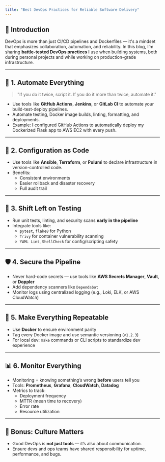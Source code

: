 ```yaml
---
title: "Best DevOps Practices for Reliable Software Delivery"
---
```


## 🔧 Introduction

DevOps is more than just CI/CD pipelines and Dockerfiles — it's a mindset that emphasizes collaboration, automation, and reliability. In this blog, I’m sharing **battle-tested DevOps practices** I use when building systems, both during personal projects and while working on production-grade infrastructure.

---

## 🚀 1. Automate Everything

> "If you do it twice, script it. If you do it more than twice, automate it."

- Use tools like **GitHub Actions**, **Jenkins**, or **GitLab CI** to automate your build-test-deploy pipelines.
- Automate testing, Docker image builds, linting, formatting, and deployments.
- Example: I configured GitHub Actions to automatically deploy my Dockerized Flask app to AWS EC2 with every push.

---

## 🔐 2. Configuration as Code

- Use tools like **Ansible**, **Terraform**, or **Pulumi** to declare infrastructure in version-controlled code.
- Benefits:
  - Consistent environments
  - Easier rollback and disaster recovery
  - Full audit trail

---

## 🧪 3. Shift Left on Testing

- Run unit tests, linting, and security scans **early in the pipeline**
- Integrate tools like:
  - `pytest`, `flake8` for Python
  - `Trivy` for container vulnerability scanning
  - `YAML Lint`, `ShellCheck` for config/scripting safety

---

## 🛡 4. Secure the Pipeline

- Never hard-code secrets — use tools like **AWS Secrets Manager**, **Vault**, or **Doppler**
- Add dependency scanners like `Dependabot`
- Monitor logs using centralized logging (e.g., Loki, ELK, or AWS CloudWatch)

---

## 🔁 5. Make Everything Repeatable

- Use **Docker** to ensure environment parity
- Tag every Docker image and use semantic versioning (`v1.2.3`)
- For local dev: `make` commands or CLI scripts to standardize dev experience

---

## 📊 6. Monitor Everything

- Monitoring = knowing something’s wrong **before** users tell you
- Tools: **Prometheus**, **Grafana**, **CloudWatch**, **Datadog**
- Metrics to track:
  - Deployment frequency
  - MTTR (mean time to recovery)
  - Error rate
  - Resource utilization

---

## 🧠 Bonus: Culture Matters

- Good DevOps is **not just tools** — it’s also about communication.
- Ensure devs and ops teams have shared responsibility for uptime, performance, and bugs.
